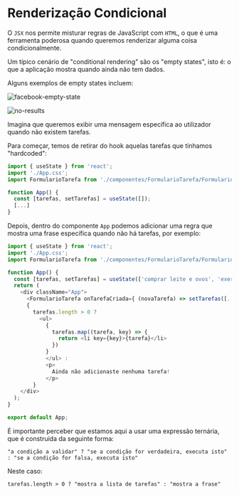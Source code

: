 # Renderização Condicional

O `JSX` nos permite misturar regras de JavaScript com `HTML`, o que é uma ferramenta poderosa quando queremos renderizar alguma coisa condicionalmente.

Um típico cenário de "conditional rendering" são os "empty states", isto é: o que a aplicação mostra quando ainda não tem dados.

Alguns exemplos de empty states incluem:

![facebook-empty-state](https://user-images.githubusercontent.com/39055313/156448028-f9cf6d3e-b0c8-43c4-a305-74635f069942.png)

![no-results](https://user-images.githubusercontent.com/39055313/156448037-7900ce7a-07b3-49cc-8a0d-584f68d4ca51.png)

Imagina que queremos exibir uma mensagem específica ao utilizador quando não existem tarefas.

Para começar, temos de retirar do hook aquelas tarefas que tínhamos "hardcoded":

```javascript
import { useState } from 'react';
import './App.css';
import FormularioTarefa from './componentes/FormularioTarefa/FormularioTarefa';

function App() {
  const [tarefas, setTarefas] = useState([]);
  [...]
}
```

Depois, dentro do componente `App` podemos adicionar uma regra que mostra uma frase específica quando não há tarefas, por exemplo:

```javascript
import { useState } from 'react';
import './App.css';
import FormularioTarefa from './componentes/FormularioTarefa/FormularioTarefa';

function App() {
  const [tarefas, setTarefas] = useState(['comprar leite e ovos', 'exercício']);
  return (
    <div className="App">
      <FormularioTarefa onTarefaCriada={ (novaTarefa) => setTarefas([...tarefas, novaTarefa]) }/>
      {
        tarefas.length > 0 ? 
          <ul>
            {
              tarefas.map((tarefa, key) => {
                return <li key={key}>{tarefa}</li>
              })
            }
            </ul> : 
            <p>
              Ainda não adicionaste nenhuma tarefa!
            </p>
        }
    </div>
  );
}

export default App;
```

É importante perceber que estamos aqui a usar uma expressão ternária, que é construída da seguinte forma:

```
"a condição a validar" ? "se a condição for verdadeira, executa isto" : "se a condição for falsa, executa isto" 
```

Neste caso:

```
tarefas.length > 0 ? "mostra a lista de tarefas" : "mostra a frase"
```

